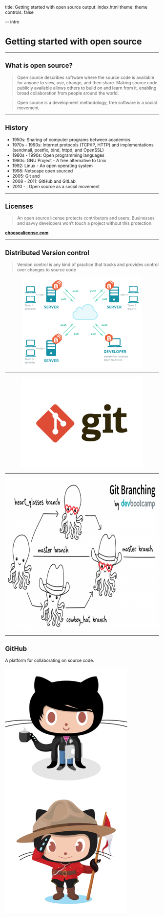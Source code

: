 title: Getting started with open source
output: index.html
theme: theme
controls: false

-- intro

# Getting started with open source

---

## What is open source?

> Open source describes software where the source code is available for anyone to view, use, change, and then share. Making source code publicly available allows others to build on and learn from it, enabling broad collaboration from people around the world.

> Open source is a development methodology; free software is a social movement.

---

## History

- 1950s: Sharing of computer programs between academics
- 1970s - 1990s: Internet protocols (TCP/IP, HTTP) and implementations (sendmail, postfix, bind, httpd, and OpenSSL)
- 1980s - 1990s: Open programming languages
- 1980s: GNU Project - A free alternative to Unix
- 1992: Linux - An open operating system
- 1998: Netscape open sourced
- 2005: Git and
- 2008 - 2011: GitHub and GitLab
- 2010 - : Open source as a social movement

---

## Licenses


> An open source license protects contributors and users. Businesses and savvy developers won’t touch a project without this protection.

**[choosealicense.com](https://choosealicense.com/)**

---

## Distributed Version control

> Version control is any kind of practice that tracks and provides control over changes to source code

<img src="img/distributed-vcs.png" alt="Distributed version control" style="height: 300px; margin: 0 auto; display: block;">

---

<img src="img/git-logo.png" alt="Git" style="height: 300px; margin: 0 auto; display: block;">

---

[<img src="img/branches_git.png" alt="Git branches" style="height: 500px; margin: 0 auto; display: block;">](https://git-scm.com/)

---

## GitHub

A platform for collaborating on source code.

[<img alt="Codercat" src="img/codercat.jpg" style="height: 400px;">](https://octodex.github.com/) [<img alt="Mountietocat" src="img/mountietocat.png" style="height: 400px;">](https://octodex.github.com/)
